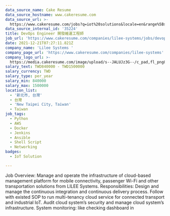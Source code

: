 ```yaml
---
data_source_name: Cake Resume
data_source_hostname: www.cakeresume.com
data_source_url: >-
  https://www.cakeresume.com/jobs?q=iot%20solutions&locale=en&range%5Bsalary_range%5D%5Bmin%5D=1000000
data_source_internal_id: '35224'
title: DevOps Engineer 開發維運工程師
job_url: 'https://www.cakeresume.com/companies/lilee-systems/jobs/devops-engineer-2d6a6c'
date: 2021-12-21T07:27:11.821Z
company_name: 'Lilee Systems '
company_page_url: 'https://www.cakeresume.com/companies/lilee-systems'
company_logo_url: >-
  https://media.cakeresume.com/image/upload/s--JALUJz3G--/c_pad,fl_png8,h_200,w_200/v1565069357/qmpaqlmtvstx26o3gkgl.png
salary_text: TWD840000 - TWD1500000
salary_currency: TWD
salary_type: per_year
salary_min: 840000
salary_max: 1500000
location_list:
  - '新北市, 台灣'
  - 台灣
  - 'New Taipei City, Taiwan'
  - Taiwan
job_tags:
  - Python
  - AWS
  - Docker
  - Jenkins
  - Ansible
  - Shell Script
  - Networking
badges:
  - IoT Solution

---
```


Job Overview: Manage and operate the infrastructure of cloud-based management platform for mobile connectivity, passenger Wi-Fi and other transportation solutions from LILEE Systems. Responsibilities: Design and manage the continuous integration and continuous delivery process. Follow with existed SOP to run multi-tenancy cloud service for connected transport and industrial IoT. Audit cloud system’s security and manage cloud system’s infrastructure. System monitoring: like checking dashboard in 